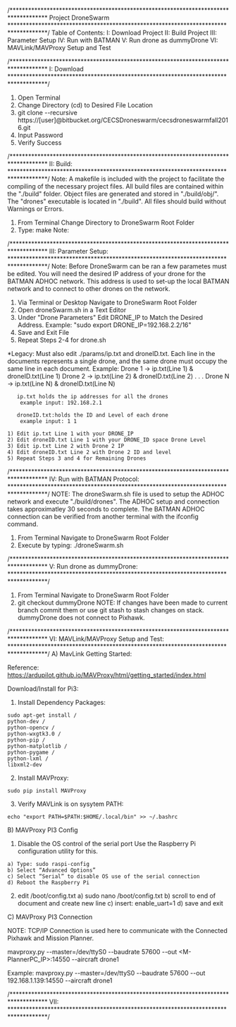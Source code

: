 /************************************************************************************
Project DroneSwarm
************************************************************************************/
Table of Contents:
  I:   Download Project
  II:  Build Project
  III: Parameter Setup
  IV:  Run with BATMAN
  V:   Run drone as dummyDrone
  VI:  MAVLink/MAVProxy Setup and Test
	
/************************************************************************************
I: Download
************************************************************************************/
  1) Open Terminal
  2) Change Directory (cd) to Desired File Location
  3) git clone --recursive https://[user]@bitbucket.org/CECSDroneswarm/cecsdroneswarmfall2016.git
  4) Input Password
  5) Verify Success

/************************************************************************************
II: Build:
************************************************************************************/
  Note: A makefile is included with the project to facilitate the compiling of the 
	necessary project files. All build files are contained within the "./build"
	folder. Object files are generated and stored in "./build/obj/". The "drones"
	executable is located in "./build". All files should build without Warnings
	or Errors.

  1) From Terminal Change Directory to DroneSwarm Root Folder
  2) Type: make
	Note: 

/************************************************************************************
III: Parameter Setup:
************************************************************************************/
  Note: Before DroneSwarm can be ran a few parametes must be edited. You will need
	the desired IP address of your drone for the BATMAN ADHOC network. This
	address is used to set-up the local BATMAN network and to connect to other
	drones on the network.
 
  1) Via Terminal or Desktop Navigate to DroneSwarm Root Folder
  2) Open droneSwarm.sh in a Text Editor
  3) Under "Drone Parameters" Edit DRONE_IP to Match the Desired Address.
	Example: "sudo export DRONE_IP=192.168.2.2/16"
  4) Save and Exit File
  5) Repeat Steps 2-4 for drone.sh

  *Legacy: Must also edit ./params/ip.txt and droneID.txt. Each line in the
	   documents represents a single drone, and the same drone must occupy the
	   same line in each document. 
		Example: Drone 1 -> ip.txt(Line 1) & droneID.txt(Line 1)
			 Drone 2 -> ip.txt(Line 2) & droneID.txt(Line 2)
			 .
			 .
			 .
			 Drone N -> ip.txt(Line N) & droneID.txt(Line N)

	   ip.txt holds the ip addresses for all the drones
		example input: 192.168.2.1

	   droneID.txt:holds the ID and Level of each drone
		example input: 1 1

	1) Edit ip.txt Line 1 with your DRONE_IP
	2) Edit droneID.txt Line 1 with your DRONE_ID space Drone Level
	3) Edit ip.txt Line 2 with Drone 2 IP
	4) Edit droneID.txt Line 2 with Drone 2 ID and level
	5) Repeat Steps 3 and 4 for Remaining Drones

/************************************************************************************
IV: Run with BATMAN Protocol:
************************************************************************************/
  NOTE: The droneSwarm.sh file is used to setup the ADHOC network and execute 
	"./build/drones".  The ADHOC setup and connection takes approximatley 30
	seconds to complete. The BATMAN ADHOC connection can be verified from another
	terminal with the ifconfig command.

  1) From Terminal Navigate to DroneSwarm Root Folder
  2) Execute by typing: ./droneSwarm.sh

/************************************************************************************
V:  Run drone as dummyDrone:
************************************************************************************/
  1) From Terminal Navigate to DroneSwarm Root Folder
  2) git checkout dummyDrone
	NOTE: If changes have been made to current branch commit them or use git stash
	      to stash changes on stack.  dummyDrone does not connect to Pixhawk.

/************************************************************************************
VI:  MAVLink/MAVProxy Setup and Test:
************************************************************************************/
A) MavLink Getting Started:

  Reference: https://ardupilot.github.io/MAVProxy/html/getting_started/index.html

  Download/Install for Pi3:

  1) Install Dependency Packages:

    sudo apt-get install /
  	python-dev /
  	python-opencv /
	python-wxgtk3.0 /
	python-pip /
	python-matplotlib /
	python-pygame /
	python-lxml /
	libxml2-dev

  2) Install MAVProxy:

    sudo pip install MAVProxy

  3) Verify MAVLink is on sysytem PATH:

    echo "export PATH=$PATH:$HOME/.local/bin" >> ~/.bashrc

B) MAVProxy PI3 Config

  1) Disable the OS control of the serial port
	Use the Raspberry Pi configuration utility for this.

	a) Type: sudo raspi-config
	b) Select “Advanced Options”
	c) Select “Serial” to disable OS use of the serial connection
	d) Reboot the Raspberry Pi

  2) edit /boot/config.txt
	a) sudo nano /boot/config.txt
	b) scroll to end of document and create new line
	c) insert: enable_uart=1
	d) save and exit

C) MAVProxy PI3 Connection

  NOTE: TCP/IP Connection is used here to communicate with the Connected Pixhawk 
        and Mission Planner.

  mavproxy.py --master=/dev/ttyS0 --baudrate 57600 --out <M-PlannerPC_IP>:14550 
  --aircraft drone1

 Example: mavproxy.py --master=/dev/ttyS0 --baudrate 57600 --out 192.168.1.139:14550 
	  --aircraft drone1

/************************************************************************************
VII: 
************************************************************************************/